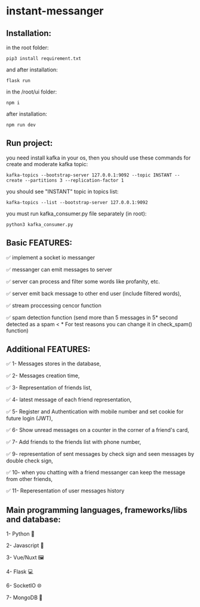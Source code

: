# instant-messanger
## Installation:
‍‍‍‍in the root folder:

`pip3 install requirement.txt`

and after installation:

`flask run`

in the /root/ui folder:

`npm i`

after installation:

`npm run dev`

## Run project:
you need install kafka in your os, then you should use these commands for create and moderate kafka topic:

`kafka-topics --bootstrap-server 127.0.0.1:9092 --topic INSTANT --create --partitions 3 --replication-factor 1`

you should see "INSTANT" topic in topics list:

`kafka-topics --list --bootstrap-server 127.0.0.1:9092`

you must run kafka_consumer.py file separately (in root):

`python3 kafka_consumer.py`
## Basic FEATURES:

:white_check_mark:	implement a socket io messanger

:white_check_mark:	messanger can emit messages to server

:white_check_mark:	server can process and filter some words like profanity, etc.

:white_check_mark:	server emit back message to other end user (include filtered words),

:white_check_mark: stream proccessing cencor function 	

:white_check_mark: spam detection function (send more than 5 messages in 5* second detected as a spam < * For test reasons you can change it in check_spam() function)

## Additional FEATURES:

:white_check_mark:	1- Messages stores in the database,

:white_check_mark:	2- Messages creation time, 

:white_check_mark:	3- Representation of friends list,

:white_check_mark:	4- latest message of each friend representation, 

:white_check_mark:	5- Register and Authentication with mobile number and set cookie for future login (JWT),

:white_check_mark:	6- Show unread messages on a counter in the corner of a friend's card,

:white_check_mark:	7- Add friends to the friends list with phone number, 

:white_check_mark:	9- representation of sent messages by check sign and seen messages by double check sign,

:white_check_mark:	10- when you chatting with a friend messanger can keep the message from other friends,

:white_check_mark:	11- Reperesentation of user messages history

## Main programming languages, frameworks/libs and database:

1- Python :electric_plug:	

2- Javascript :gun:	

3- Vue/Nuxt :framed_picture:	

4- Flask :computer:	

6- SocketIO :globe_with_meridians:	

7- MongoDB :floppy_disk:	
